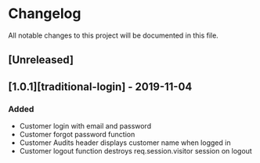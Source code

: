 # Changelog
All notable changes to this project will be documented in this file. 

## [Unreleased]

## [1.0.1][traditional-login] - 2019-11-04
### Added
- Customer login with email and password
- Customer forgot password function
- Customer Audits header displays customer name when logged in
- Customer logout function destroys req.session.visitor session on logout
